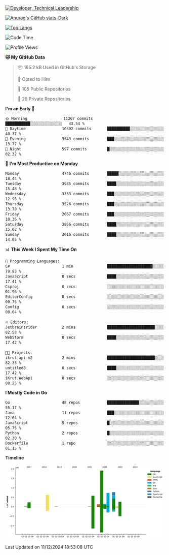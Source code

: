 <div>
  <a href="https://www.linkedin.com/in/arielpineiro/" target="_blank" rel="nofollow noopener noreferrer">
    <img src="https://img.shields.io/badge/-LinkedIn-%230077B5?style=for-the-badge&logo=linkedin&logoColor=white" alt="Developer, Technical Leadership" title="Ariel Piñeiro">
  </a>
</div>

[![Anurag's GitHub stats-Dark](https://github-readme-stats.vercel.app/api?username=arielsrv&show_icons=true&theme=dark#gh-dark-mode-only)](https://github.com/anuraghazra/github-readme-stats#gh-dark-mode-only)

[![Top Langs](https://github-readme-stats.vercel.app/api/top-langs/?username=arielsrv&layout=compact&langs_count=10&theme=dark#gh-dark-mode-only)](https://github.com/anuraghazra/github-readme-stats&theme=dark#gh-dark-mode-only)

<!--START_SECTION:waka-->
![Code Time](http://img.shields.io/badge/Code%20Time-1%2C107%20hrs%2037%20mins-blue)

![Profile Views](http://img.shields.io/badge/Profile%20Views-0-blue)

**🐱 My GitHub Data** 

> 📦 165.2 kB Used in GitHub's Storage 
 > 
> 💼 Opted to Hire
 > 
> 📜 105 Public Repositories 
 > 
> 🔑 29 Private Repositories 
 > 
**I'm an Early 🐤** 

```text
🌞 Morning                11207 commits       ███████████░░░░░░░░░░░░░░   43.54 % 
🌆 Daytime                10392 commits       ██████████░░░░░░░░░░░░░░░   40.37 % 
🌃 Evening                3543 commits        ███░░░░░░░░░░░░░░░░░░░░░░   13.77 % 
🌙 Night                  597 commits         █░░░░░░░░░░░░░░░░░░░░░░░░   02.32 % 
```
📅 **I'm Most Productive on Monday** 

```text
Monday                   4746 commits        █████░░░░░░░░░░░░░░░░░░░░   18.44 % 
Tuesday                  3985 commits        ████░░░░░░░░░░░░░░░░░░░░░   15.48 % 
Wednesday                3333 commits        ███░░░░░░░░░░░░░░░░░░░░░░   12.95 % 
Thursday                 3526 commits        ███░░░░░░░░░░░░░░░░░░░░░░   13.70 % 
Friday                   2667 commits        ███░░░░░░░░░░░░░░░░░░░░░░   10.36 % 
Saturday                 3866 commits        ████░░░░░░░░░░░░░░░░░░░░░   15.02 % 
Sunday                   3616 commits        ████░░░░░░░░░░░░░░░░░░░░░   14.05 % 
```


📊 **This Week I Spent My Time On** 

```text
💬 Programming Languages: 
C#                       1 min               ████████████████████░░░░░   79.83 % 
JavaScript               0 secs              ████░░░░░░░░░░░░░░░░░░░░░   17.41 % 
Csproj                   0 secs              ░░░░░░░░░░░░░░░░░░░░░░░░░   01.96 % 
EditorConfig             0 secs              ░░░░░░░░░░░░░░░░░░░░░░░░░   00.75 % 
Config                   0 secs              ░░░░░░░░░░░░░░░░░░░░░░░░░   00.04 % 

🔥 Editors: 
Jetbrainsrider           2 mins              █████████████████████░░░░   82.58 % 
WebStorm                 0 secs              ████░░░░░░░░░░░░░░░░░░░░░   17.42 % 

🐱‍💻 Projects: 
ikrut-api-v2             2 mins              █████████████████████░░░░   82.33 % 
untitled8                0 secs              ████░░░░░░░░░░░░░░░░░░░░░   17.42 % 
iKrut.WebApi             0 secs              ░░░░░░░░░░░░░░░░░░░░░░░░░   00.25 % 
```

**I Mostly Code in Go** 

```text
Go                       48 repos            ██████████████░░░░░░░░░░░   55.17 % 
Java                     11 repos            ███░░░░░░░░░░░░░░░░░░░░░░   12.64 % 
JavaScript               5 repos             █░░░░░░░░░░░░░░░░░░░░░░░░   05.75 % 
Python                   2 repos             █░░░░░░░░░░░░░░░░░░░░░░░░   02.30 % 
Dockerfile               1 repo              ░░░░░░░░░░░░░░░░░░░░░░░░░   01.15 % 
```



**Timeline**

![Lines of Code chart](https://raw.githubusercontent.com/arielsrv/arielsrv/main/assets/bar_graph.png)


 Last Updated on 11/12/2024 18:53:08 UTC
<!--END_SECTION:waka-->

